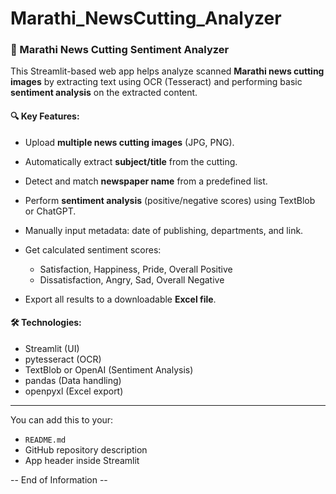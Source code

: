 # Marathi_NewsCutting_Analyzer

### 📰 Marathi News Cutting Sentiment Analyzer

This Streamlit-based web app helps analyze scanned **Marathi news cutting images** by extracting text using OCR (Tesseract) and performing basic **sentiment analysis** on the extracted content.

#### 🔍 Key Features:

* Upload **multiple news cutting images** (JPG, PNG).
* Automatically extract **subject/title** from the cutting.
* Detect and match **newspaper name** from a predefined list.
* Perform **sentiment analysis** (positive/negative scores) using TextBlob or ChatGPT.
* Manually input metadata: date of publishing, departments, and link.
* Get calculated sentiment scores:

  * Satisfaction, Happiness, Pride, Overall Positive
  * Dissatisfaction, Angry, Sad, Overall Negative
* Export all results to a downloadable **Excel file**.

#### 🛠 Technologies:

* Streamlit (UI)
* pytesseract (OCR)
* TextBlob or OpenAI (Sentiment Analysis)
* pandas (Data handling)
* openpyxl (Excel export)

---

You can add this to your:

* `README.md`
* GitHub repository description
* App header inside Streamlit


-- End of Information --
